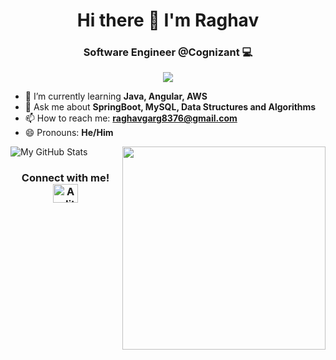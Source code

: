 <h1 align="center">Hi there 👋 I'm Raghav</h1>
<h3 align="center">Software Engineer @Cognizant 💻 </h3>

<p align=center> <img src="https://komarev.com/ghpvc/?username=raghavgarg8376&style=flat-square" /> </p>

- 🌱 I’m currently learning **Java, Angular, AWS**
- 💬 Ask me about **SpringBoot, MySQL, Data Structures and Algorithms**
- 📫 How to reach me: **raghavgarg8376@gmail.com**
- 😄 Pronouns: **He/Him**

<div align=center>
    <a href="https://github.com/anuraghazra/github-readme-stats">
      <img width=325 align="right" src="https://github-readme-stats.vercel.app/api/top-langs/?username=raghavgarg8376&langs_count=20&theme=highcontrast&layout=compact" />
    </a>
</div>

![My GitHub Stats](https://github-readme-stats.vercel.app/api?username=raghavgarg8376)

<h3 align="center">Connect with me!
<div style="display: flex; justify-content: center;">
  <p> </p>
<a href="https://www.linkedin.com/in/raghav-garg-b85032195/" target="blank"><img align="center" src="https://cdn.jsdelivr.net/npm/simple-icons@3.0.1/icons/linkedin.svg" alt=Aaditya Umashankar on LinkedIn" height="30" width="40" /></a>
</div>
